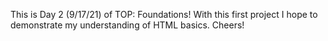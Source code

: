 This is Day 2 (9/17/21) of TOP: Foundations! With this first project I hope to demonstrate my understanding of HTML basics. Cheers!